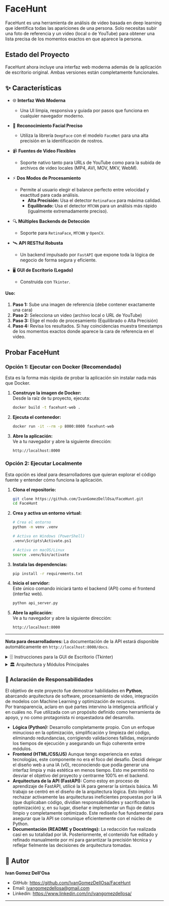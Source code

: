# FaceHunt

FaceHunt es una herramienta de análisis de video basada en deep learning que identifica todas las apariciones de una persona. Solo necesitas subir una foto de referencia y un video (local o de YouTube) para obtener una lista precisa de los momentos exactos en que aparece la persona.


## Estado del Proyecto

FaceHunt ahora incluye una interfaz web moderna además de la aplicación de escritorio original. Ambas versiones están completamente funcionales.


## ✨ Características

- 🌐 **Interfaz Web Moderna**
    - Una UI limpia, responsiva y guiada por pasos que funciona en cualquier navegador moderno.

- 🎯 **Reconocimiento Facial Preciso**
    - Utiliza la librería `DeepFace` con el modelo `FaceNet` para una alta precisión en la identificación de rostros.

- 📹 **Fuentes de Video Flexibles**
    - Soporte nativo tanto para URLs de YouTube como para la subida de archivos de video locales (MP4, AVI, MOV, MKV, WebM).

- ⚡ **Dos Modos de Procesamiento**
    - Permite al usuario elegir el balance perfecto entre velocidad y exactitud para cada análisis.
        - **Alta Precisión:** Usa el detector `RetinaFace` para máxima calidad.
        - **Equilibrado:** Usa el detector `MTCNN` para un análisis más rápido (igualmente extremadamente preciso).

- 🔍 **Múltiples Backends de Detección**
    - Soporte para `RetinaFace`, `MTCNN` y `OpenCV`.

- 🛰️ **API RESTful Robusta**
    - Un backend impulsado por `FastAPI` que expone toda la lógica de negocio de forma segura y eficiente.    

- 🖥️ **GUI de Escritorio (Legado)**
    - Construida con `Tkinter`.


#### Uso:

1. **Paso 1:** Sube una imagen de referencia (debe contener exactamente una cara)
2. **Paso 2:** Selecciona un video (archivo local o URL de YouTube)
3. **Paso 3:** Elige el modo de procesamiento (Equilibrado o Alta Precisión)
4. **Paso 4:** Revisa los resultados. Si hay coincidencias muestra timestamps de los momentos exactos donde aparece la cara de referencia en el video. 


## Probar FaceHunt

### Opción 1: Ejecutar con Docker (Recomendado)
Esta es la forma más rápida de probar la aplicación sin instalar nada más que Docker.

1. **Construye la imagen de Docker:**  
   Desde la raíz de tu proyecto, ejecuta:  
   ```bash
   docker build -t facehunt-web .
   ```

2. **Ejecuta el contenedor:**  
   ```bash
   docker run -it --rm -p 8000:8000 facehunt-web
   ```

3. **Abre la aplicación:**  
   Ve a tu navegador y abre la siguiente dirección:  
   ```
   http://localhost:8000
   ```

### Opción 2: Ejecutar Localmente
Esta opción es ideal para desarrolladores que quieran explorar el código fuente y entender cómo funciona la aplicación.

1. **Clona el repositorio:**  
   ```bash
   git clone https://github.com/IvanGomezDellOsa/FaceHunt.git
   cd FaceHunt
   ```

2. **Crea y activa un entorno virtual:**  
   ```bash
   # Crea el entorno
   python -m venv .venv

   # Activa en Windows (PowerShell)
   .venv\Scripts\Activate.ps1

   # Activa en macOS/Linux
   source .venv/bin/activate
   ```

3. **Instala las dependencias:**  
   ```bash
   pip install -r requirements.txt
   ```

4. **Inicia el servidor:**  
   Este único comando iniciará tanto el backend (API) como el frontend (interfaz web).  
   ```bash
   python api_server.py
   ```

5. **Abre la aplicación:**  
   Ve a tu navegador y abre la siguiente dirección:  
   ```
   http://localhost:8000
   ```

---

**Nota para desarrolladores:** La documentación de la API estará disponible automáticamente en `http://localhost:8000/docs`.


<details>
<summary>🗄️ Instrucciones para la GUI de Escritorio (Tkinter)</summary>

Decidí conservar el código de la versión de escritorio original para no eliminar esa opción y para que sirva como registro de la evolución del proyecto. Esta versión fue construida con Tkinter.

### Ejecutar la GUI Localmente (Sin Docker)

Para ejecutar la antigua interfaz gráfica, primero sigue los pasos de la [Opción 2: Ejecutar Localmente](#opcion-2-ejecutar-localmente) de la guía principal para clonar el proyecto e instalar las dependencias en un entorno virtual.

Una vez que tengas todo instalado, simplemente ejecuta el siguiente comando:

```bash
python main.py
```

**Nota Importante:** Esta versión ya no está en desarrollo activo. Las antiguas instrucciones para ejecutar esta GUI dentro de un contenedor Docker con un servidor X (como VcXsrv) ya no son compatibles con el Dockerfile actual, que está diseñado exclusivamente para la aplicación web.

</details>


<details>
<summary>🏛️ Arquitectura y Módulos Principales</summary>

#### `fh_core.py`
- **Propósito:** Coordina el flujo completo de procesamiento
- **Funciones clave:**
  - `validate_image_file()`: Valida imagen y extrae embedding facial
  - `validate_video_source()`: Verifica accesibilidad del video
  - `execute_workflow()`: Orquesta la validación, extracción y reconocimiento, devolviendo los resultados de coincidencia facial.

#### `fh_downloader.py`
- **Propósito:** Descarga videos de YouTube
- **Tecnología:** yt-dlp
- **Formato:** MP4 a 480p máximo
- **Validaciones:** Espacio en disco, duplicados
- **Destino:** Carpeta temporal gestionada automáticamente por el sistema.

#### `fh_frame_extractor.py`
- **Propósito:** Extrae frames del video
- **Modos:**
  - Alta Precisión: 1 frame cada 0.25s (RetinaFace)
  - Equilibrado: 1 frame cada 0.5s (MTCNN)
- **Optimización:** Generador de frames por lotes para reducir uso de memoria en videos largos.

#### `fh_face_recognizer.py`
- **Propósito:** Detecta y compara rostros
- **Modelo:** FaceNet (128-d embeddings)
- **Métrica:** Distancia coseno (match si ≤ 0.32)
- **Detectores disponibles:**
  - RetinaFace (alta precisión, lento)
  - MTCNN (equilibrado)
  - OpenCV (rápido, baja precisión)

</details>

### 🧾 Aclaración de Responsabilidades

El objetivo de este proyecto fue demostrar habilidades en **Python**, abarcando arquitectura de software, procesamiento de video, integración de modelos con Machine Learning y optimización de recursos.  
Por transparencia, aclaro en qué partes intervino la inteligencia artificial y en cuáles no. Fue utilizada con un propósito definido como herramienta de apoyo, y no como protagonista ni orquestadora del desarrollo.

- **Lógica (Python):** Desarrollo completamente propio. Con un enfoque minucioso en la optimización, simplificación y limpieza del código, eliminando redundancias, corrigiendo validaciones fallidas, mejorando los tiempos de ejecución y asegurando un flujo coherente entre módulos.  
- **Frontend (HTML/CSS/JS)** Aunque tengo experiencia en estas tecnologías, este componente no era el foco del desafío. Decidí delegar el diseño web a una IA (v0), reconociendo que podía generar una interfaz limpia y más estética en menos tiempo. Esto me permitió no desviar el objetivo del proyecto y centrarme 100% en el backend.  
- **Arquitectura de la API (FastAPI):** Como estoy en proceso de aprendizaje de FastAPI, utilicé la IA para generar la sintaxis básica. Mi trabajo se centró en el diseño de la arquitectura lógica. Esto implicó rechazar activamente las arquitecturas ineficientes propuestas por la IA (que duplicaban código, dividían responsabilidades y sacrificaban la optimización) y, en su lugar, diseñar e implementar un flujo de datos limpio y completamente optimizado. Este rediseño fue fundamental para asegurar que la API se comunique eficientemente con el núcleo de Python.
- **Documentación (README y Docstrings):** La redacción fue realizada casi en su totalidad por IA. Posteriormente, el contenido fue editado y refinado manualmente por mí para garantizar la precisión técnica y reflejar fielmente las decisiones de arquitectura tomadas.  

## 👤 Autor

**Ivan Gomez Dell'Osa**

- GitHub: https://github.com/IvanGomezDellOsa/FaceHunt
- Email: ivangomezdellosa@gmail.com
- Linkedin: https://www.linkedin.com/in/ivangomezdellosa/
---
